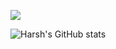 ![](https://visitor-badge.laobi.icu/badge?page_id=Harshsirja.Harshsirja)

![Harsh's GitHub stats](https://github-readme-stats.vercel.app/api?username=Harshsirja&theme=dark&show_icons=true&count_private=true)
